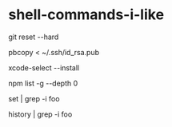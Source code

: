 # shell-commands-i-like
git reset --hard

pbcopy < ~/.ssh/id_rsa.pub

xcode-select --install

npm list -g --depth 0

set | grep -i foo

history | grep -i foo
